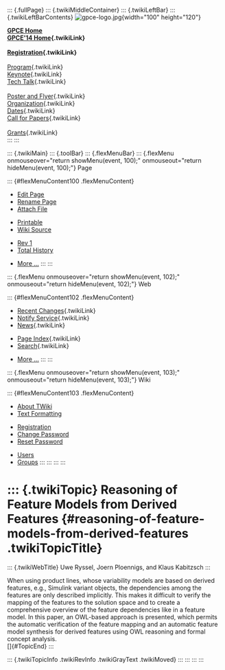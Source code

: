 ::: {.fullPage}
::: {.twikiMiddleContainer}
::: {.twikiLeftBar}
::: {.twikiLeftBarContents}
![gpce-logo.jpg](../pub/GPCE14/WebLeftBar/gpce-logo.jpg){width="100"
height="120"}

**[GPCE Home](http://program-transformation.org/Gpce)**\
**[GPCE\'14 Home](WebHome){.twikiLink}**\
\
**[Registration](GpceRegistration){.twikiLink}**\
\
[Program](ConferenceProgram){.twikiLink}\
[Keynote](KeynoteSpeakers){.twikiLink}\
[Tech Talk](TechTalk){.twikiLink}\
\
[Poster and Flyer](Poster){.twikiLink}\
[Organization](ConferenceOrganization){.twikiLink}\
[Dates](ImportantDates){.twikiLink}\
[Call for Papers](CallForPapers){.twikiLink}\
\
[Grants](Grants){.twikiLink}\
:::
:::

::: {.twikiMain}
::: {.toolBar}
::: {.flexMenuBar}
::: {.flexMenu onmouseover="return showMenu(event, 100);" onmouseout="return hideMenu(event, 100);"}
Page

::: {#flexMenuContent100 .flexMenuContent}
-   [Edit
    Page](http://www.program-transformation.org/edit/GPCE14/P21Ryssel?t=1536828859)
-   [Rename
    Page](http://www.program-transformation.org/rename/GPCE14/P21Ryssel)
-   [Attach
    File](http://www.program-transformation.org/attach/GPCE14/P21Ryssel)

<!-- -->

-   [Printable](http://www.program-transformation.org/view/GPCE14/P21Ryssel?skin=print.pattern)
-   [Wiki
    Source](http://www.program-transformation.org/view/GPCE14/P21Ryssel?skin=text&raw=on&contenttype=text/plain)

<!-- -->

-   [Rev
    1](http://www.program-transformation.org/view/GPCE14/P21Ryssel?rev=1.1)
-   [Total
    History](http://www.program-transformation.org/rdiff/GPCE14/P21Ryssel)

<!-- -->

-   [More
    \...](http://www.program-transformation.org/oops/GPCE14/P21Ryssel?template=oopsmore&param1=1.1&param2=1.1)
:::
:::

::: {.flexMenu onmouseover="return showMenu(event, 102);" onmouseout="return hideMenu(event, 102);"}
Web

::: {#flexMenuContent102 .flexMenuContent}
-   [Recent Changes](WebChanges){.twikiLink}
-   [Notify Service](WebNotify){.twikiLink}
-   [News](WebNews){.twikiLink}

<!-- -->

-   [Page Index](WebIndex){.twikiLink}
-   [Search](WebSearch){.twikiLink}

<!-- -->

-   [More
    \...](http://www.program-transformation.org/oops/GPCE14/P21Ryssel?template=oopsmore&param1=1.1&param2=1.1)
:::
:::

::: {.flexMenu onmouseover="return showMenu(event, 103);" onmouseout="return hideMenu(event, 103);"}
Wiki

::: {#flexMenuContent103 .flexMenuContent}
-   [About
    TWiki](http://www.program-transformation.org/view/TWiki/WebHome)
-   [Text
    Formatting](http://www.program-transformation.org/view/TWiki/TextFormattingRules)

<!-- -->

-   [Registration](http://www.program-transformation.org/view/TWiki/TWikiRegistration)
-   [Change
    Password](http://www.program-transformation.org/view/TWiki/ChangePassword)
-   [Reset
    Password](http://www.program-transformation.org/view/TWiki/ResetPassword)

<!-- -->

-   [Users](http://www.program-transformation.org/view/Main/TWikiUsers)
-   [Groups](http://www.program-transformation.org/view/Main/TWikiGroups)
:::
:::
:::
:::

::: {.twikiTopic}
Reasoning of Feature Models from Derived Features {#reasoning-of-feature-models-from-derived-features .twikiTopicTitle}
=================================================

::: {.twikiWebTitle}
Uwe Ryssel, Joern Ploennigs, and Klaus Kabitzsch
:::

When using product lines, whose variability models are based on derived
features, e.g., Simulink variant objects, the dependencies among the
features are only described implicitly. This makes it difficult to
verify the mapping of the features to the solution space and to create a
comprehensive overview of the feature dependencies like in a feature
model. In this paper, an OWL-based approach is presented, which permits
the automatic verification of the feature mapping and an automatic
feature model synthesis for derived features using OWL reasoning and
formal concept analysis.\
[]{#TopicEnd}
:::

::: {.twikiTopicInfo .twikiRevInfo .twikiGrayText .twikiMoved}
:::
:::
:::
:::
